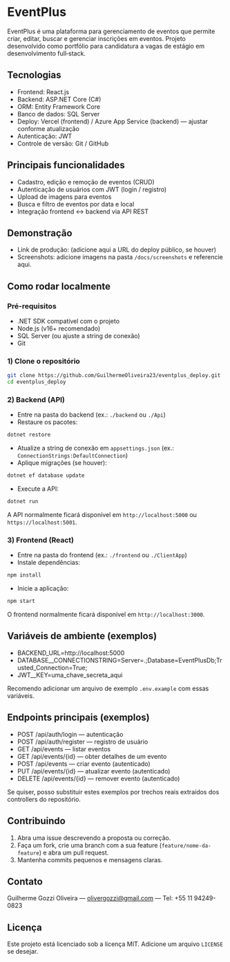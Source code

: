 # EventPlus

EventPlus é uma plataforma para gerenciamento de eventos que permite criar, editar, buscar e gerenciar inscrições em eventos. Projeto desenvolvido como portfólio para candidatura a vagas de estágio em desenvolvimento full‑stack.

## Tecnologias
- Frontend: React.js  
- Backend: ASP.NET Core (C#)  
- ORM: Entity Framework Core  
- Banco de dados: SQL Server  
- Deploy: Vercel (frontend) / Azure App Service (backend) — ajustar conforme atualização  
- Autenticação: JWT  
- Controle de versão: Git / GitHub

## Principais funcionalidades
- Cadastro, edição e remoção de eventos (CRUD)  
- Autenticação de usuários com JWT (login / registro)  
- Upload de imagens para eventos  
- Busca e filtro de eventos por data e local  
- Integração frontend ↔ backend via API REST

## Demonstração
- Link de produção: (adicione aqui a URL do deploy público, se houver)  
- Screenshots: adicione imagens na pasta `/docs/screenshots` e referencie aqui.

## Como rodar localmente

### Pré-requisitos
- .NET SDK compatível com o projeto  
- Node.js (v16+ recomendado)  
- SQL Server (ou ajuste a string de conexão)  
- Git

### 1) Clone o repositório
```bash
git clone https://github.com/GuilhermeOliveira23/eventplus_deploy.git
cd eventplus_deploy
```

### 2) Backend (API)
- Entre na pasta do backend (ex.: `./backend` ou `./Api`)  
- Restaure os pacotes:
```bash
dotnet restore
```
- Atualize a string de conexão em `appsettings.json` (ex.: `ConnectionStrings:DefaultConnection`)  
- Aplique migrações (se houver):
```bash
dotnet ef database update
```
- Execute a API:
```bash
dotnet run
```
A API normalmente ficará disponível em `http://localhost:5000` ou `https://localhost:5001`.

### 3) Frontend (React)
- Entre na pasta do frontend (ex.: `./frontend` ou `./ClientApp`)  
- Instale dependências:
```bash
npm install
```
- Inicie a aplicação:
```bash
npm start
```
O frontend normalmente ficará disponível em `http://localhost:3000`.

## Variáveis de ambiente (exemplos)
- BACKEND_URL=http://localhost:5000  
- DATABASE__CONNECTIONSTRING=Server=.;Database=EventPlusDb;Trusted_Connection=True;  
- JWT__KEY=uma_chave_secreta_aqui

Recomendo adicionar um arquivo de exemplo `.env.example` com essas variáveis.

## Endpoints principais (exemplos)
- POST /api/auth/login — autenticação  
- POST /api/auth/register — registro de usuário  
- GET /api/events — listar eventos  
- GET /api/events/{id} — obter detalhes de um evento  
- POST /api/events — criar evento (autenticado)  
- PUT /api/events/{id} — atualizar evento (autenticado)  
- DELETE /api/events/{id} — remover evento (autenticado)

Se quiser, posso substituir estes exemplos por trechos reais extraídos dos controllers do repositório.

## Contribuindo
1. Abra uma issue descrevendo a proposta ou correção.  
2. Faça um fork, crie uma branch com a sua feature (`feature/nome-da-feature`) e abra um pull request.  
3. Mantenha commits pequenos e mensagens claras.

## Contato
Guilherme Gozzi Oliveira — olivergozzi@gmail.com — Tel: +55 11 94249-0823

## Licença
Este projeto está licenciado sob a licença MIT. Adicione um arquivo `LICENSE` se desejar.